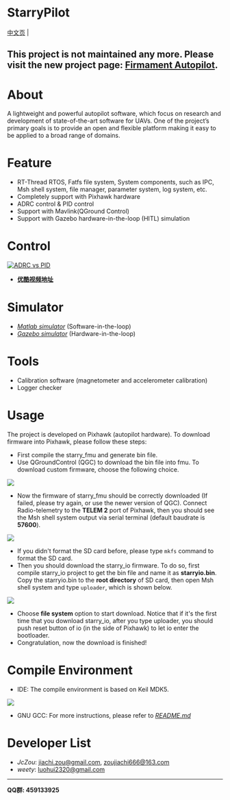 StarryPilot
============================

[中文页](中文说明.md) |

## This project is not maintained any more. Please visit the new project page: [Firmament Autopilot](https://github.com/Firmament-Autopilot/FMT-Firmware).

# About
A lightweight and powerful autopilot software, which focus on research and development of state-of-the-art software for UAVs. One of the project’s primary goals is to provide an open and flexible platform making it easy to be applied to a broad range of domains.

# Feature
- RT-Thread RTOS, Fatfs file system, System components, such as IPC, Msh shell system, file manager, parameter system, log system, etc.
- Completely support with Pixhawk hardware
- ADRC control & PID control
- Support with Mavlink(QGround Control)
- Support with Gazebo hardware-in-the-loop (HITL) simulation

# Control
[![ADRC vs PID](docs/images/adrc_video_demo.png)](https://www.youtube.com/watch?v=77-_nF-qqpA&t=63s)

- [**优酷视频地址**](https://v.youku.com/v_show/id_XMzY2Njg4ODk4NA==.html?spm=a2hzp.8244740.0.0)

# Simulator
- [*Matlab simulator*](https://github.com/JcZou/matlab_quadsim) (Software-in-the-loop)
- [*Gazebo simulator*](https://github.com/JcZou/gazebo_quadsim) (Hardware-in-the-loop)

# Tools
- Calibration software (magnetometer and accelerometer calibration)
- Logger checker

# Usage
The project is developed on Pixhawk (autopilot hardware). To download firmware into Pixhawk, please follow these steps:
- First compile the starry_fmu and generate bin file.
- Use QGroundControl (QGC) to download the bin file into fmu. To download custom firmware, choose the following choice.

![](docs/images/fmu_download.png)

- Now the firmware of starry_fmu should be correctly downloaded (If failed, please try again, or use the newer version of QGC). Connect Radio-telemetry to the **TELEM 2** port of Pixhawk, then you should see the Msh shell system output via serial terminal (default baudrate is **57600**).

![](docs/images/msh.png)

- If you didn't format the SD card before, please type `mkfs` command to format the SD card.
- Then you should download the starry_io firmware. To do so, first compile starry_io project to get the bin file and name it as **starryio.bin**. Copy the starryio.bin to the **root directory** of SD card, then open Msh shell system and type `uploader`, which is shown below.

![](docs/images/io_download.png)

- Choose **file system** option to start download. Notice that if it's the first time that you download starry_io, after you type uploader, you should push reset button of io (in the side of Pixhawk) to let io enter the bootloader.
- Congratulation, now the download is finished!

# Compile Environment
- IDE: The compile environment is based on Keil MDK5.

![](docs/images/mdk5.png)

- GNU GCC: For more instructions, please refer to [*README.md*](https://github.com/JcZou/StarryPilot/blob/master/starry_fmu/Project/stm32f40x/README.md)

# Developer List
- *JcZou*: jiachi.zou@gmail.com, zoujiachi666@163.com 
- *weety*: luohui2320@gmail.com
---------------------------

**QQ群: 459133925**
